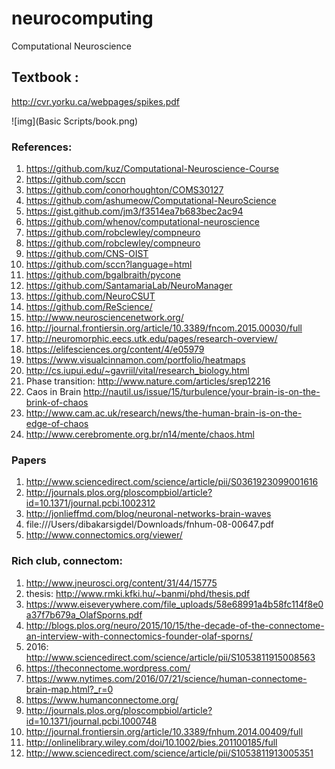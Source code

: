 # neurocomputing
Computational Neuroscience

## Textbook : 
   http://cvr.yorku.ca/webpages/spikes.pdf
   
   ![img](Basic Scripts/book.png)

### References: 
1. https://github.com/kuz/Computational-Neuroscience-Course
2. https://github.com/sccn
3. https://github.com/conorhoughton/COMS30127
4. https://github.com/ashumeow/Computational-NeuroScience
5. https://gist.github.com/jm3/f3514ea7b683bec2ac94
6. https://github.com/whenov/computational-neuroscience
7. https://github.com/robclewley/compneuro
8. https://github.com/robclewley/compneuro
9. https://github.com/CNS-OIST
10. https://github.com/sccn?language=html
11. https://github.com/bgalbraith/pycone
12. https://github.com/SantamariaLab/NeuroManager
13. https://github.com/NeuroCSUT
14. https://github.com/ReScience/
15. http://www.neurosciencenetwork.org/
16. http://journal.frontiersin.org/article/10.3389/fncom.2015.00030/full
17. http://neuromorphic.eecs.utk.edu/pages/research-overview/
18. https://elifesciences.org/content/4/e05979
19. https://www.visualcinnamon.com/portfolio/heatmaps
20. http://cs.iupui.edu/~gavriil/vital/research_biology.html
21. Phase transition: http://www.nature.com/articles/srep12216
22. Caos in Brain http://nautil.us/issue/15/turbulence/your-brain-is-on-the-brink-of-chaos
23. http://www.cam.ac.uk/research/news/the-human-brain-is-on-the-edge-of-chaos
24. http://www.cerebromente.org.br/n14/mente/chaos.html



### Papers
1. http://www.sciencedirect.com/science/article/pii/S0361923099001616
2. http://journals.plos.org/ploscompbiol/article?id=10.1371/journal.pcbi.1002312
3. http://jonlieffmd.com/blog/neuronal-networks-brain-waves
4. file:///Users/dibakarsigdel/Downloads/fnhum-08-00647.pdf
5. http://www.connectomics.org/viewer/

### Rich club, connectom:
1. http://www.jneurosci.org/content/31/44/15775
2. thesis: http://www.rmki.kfki.hu/~banmi/phd/thesis.pdf
3. https://www.eiseverywhere.com/file_uploads/58e68991a4b58fc114f8e0a37f7b679a_OlafSporns.pdf
4. http://blogs.plos.org/neuro/2015/10/15/the-decade-of-the-connectome-an-interview-with-connectomics-founder-olaf-sporns/
5. 2016: http://www.sciencedirect.com/science/article/pii/S1053811915008563
6. https://theconnectome.wordpress.com/
7. https://www.nytimes.com/2016/07/21/science/human-connectome-brain-map.html?_r=0
8. https://www.humanconnectome.org/
9. http://journals.plos.org/ploscompbiol/article?id=10.1371/journal.pcbi.1000748
10. http://journal.frontiersin.org/article/10.3389/fnhum.2014.00409/full
11. http://onlinelibrary.wiley.com/doi/10.1002/bies.201100185/full
12. http://www.sciencedirect.com/science/article/pii/S1053811913005351








